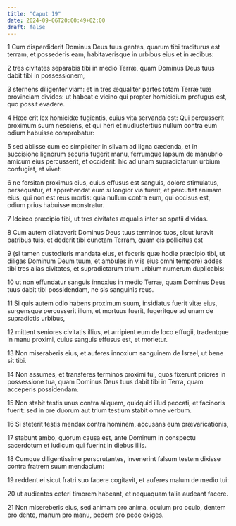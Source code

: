 ```yaml
---
title: "Caput 19"
date: 2024-09-06T20:00:49+02:00
draft: false
---
```



1 Cum disperdiderit Dominus Deus tuus gentes, quarum tibi traditurus est terram, et possederis eam, habitaverisque in urbibus eius et in ædibus:

2 tres civitates separabis tibi in medio Terræ, quam Dominus Deus tuus dabit tibi in possessionem,

3 sternens diligenter viam: et in tres æqualiter partes totam Terræ tuæ provinciam divides: ut habeat e vicino qui propter homicidium profugus est, quo possit evadere.

4 Hæc erit lex homicidæ fugientis, cuius vita servanda est: Qui percusserit proximum suum nesciens, et qui heri et nudiustertius nullum contra eum odium habuisse comprobatur:

5 sed abiisse cum eo simpliciter in silvam ad ligna cædenda, et in succisione lignorum securis fugerit manu, ferrumque lapsum de manubrio amicum eius percusserit, et occiderit: hic ad unam supradictarum urbium confugiet, et vivet:

6 ne forsitan proximus eius, cuius effusus est sanguis, dolore stimulatus, persequatur, et apprehendat eum si longior via fuerit, et percutiat animam eius, qui non est reus mortis: quia nullum contra eum, qui occisus est, odium prius habuisse monstratur.

7 Idcirco præcipio tibi, ut tres civitates æqualis inter se spatii dividas.

8 Cum autem dilataverit Dominus Deus tuus terminos tuos, sicut iuravit patribus tuis, et dederit tibi cunctam Terram, quam eis pollicitus est

9 (si tamen custodieris mandata eius, et feceris quæ hodie præcipio tibi, ut diligas Dominum Deum tuum, et ambules in viis eius omni tempore) addes tibi tres alias civitates, et supradictarum trium urbium numerum duplicabis:

10 ut non effundatur sanguis innoxius in medio Terræ, quam Dominus Deus tuus dabit tibi possidendam, ne sis sanguinis reus.

11 Si quis autem odio habens proximum suum, insidiatus fuerit vitæ eius, surgensque percusserit illum, et mortuus fuerit, fugeritque ad unam de supradictis urbibus,

12 mittent seniores civitatis illius, et arripient eum de loco effugii, tradentque in manu proximi, cuius sanguis effusus est, et morietur.

13 Non miseraberis eius, et auferes innoxium sanguinem de Israel, ut bene sit tibi.

14 Non assumes, et transferes terminos proximi tui, quos fixerunt priores in possessione tua, quam Dominus Deus tuus dabit tibi in Terra, quam acceperis possidendam.

15 Non stabit testis unus contra aliquem, quidquid illud peccati, et facinoris fuerit: sed in ore duorum aut trium testium stabit omne verbum.

16 Si steterit testis mendax contra hominem, accusans eum prævaricationis,

17 stabunt ambo, quorum causa est, ante Dominum in conspectu sacerdotum et iudicum qui fuerint in diebus illis.

18 Cumque diligentissime perscrutantes, invenerint falsum testem dixisse contra fratrem suum mendacium:

19 reddent ei sicut fratri suo facere cogitavit, et auferes malum de medio tui:

20 ut audientes ceteri timorem habeant, et nequaquam talia audeant facere.

21 Non misereberis eius, sed animam pro anima, oculum pro oculo, dentem pro dente, manum pro manu, pedem pro pede exiges.

